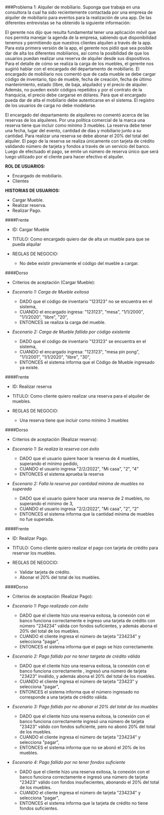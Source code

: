 ###Problema 1: Alquiler de mobiliario.
Suponga que trabaja en una consultora la cual ha sido recientemente contactada por una empresa de alquiler de mobiliario para eventos para la realización de una app.
De las diferentes entrevistas se ha obtenido la siguiente información:

El gerente nos dijo que resulta fundamental tener una aplicación móvil que nos permita manejar la agenda de la empresa, sabiendo qué disponibilidad tenemos y permitiendo que nuestros clientes alquilen a través de la app. Para esta primera versión de la app, el gerente nos pidió que sea posible dar de alta los diferentes mobiliarios, así como la posibilidad de que los usuarios puedan realizar una reserva de alquiler desde sus dispositivos. Para el detalle de cómo se realiza la carga de los muebles, el gerente nos sugirió hablar con el encargado del departamento de mobiliario. El encargado de mobiliario nos comentó que de cada mueble se debe cargar código de inventario, tipo de mueble, fecha de creación, fecha de último mantenimiento, estado (libre, de baja, alquilado) y el precio de alquiler. Además, no pueden existir códigos repetidos y por
el contrato de la franquicia, el precio debe cargarse en dólares. Para que el encargado pueda dar de alta el mobiliario debe autenticarse en el sistema. El registro de los usuarios de carga no debe modelarse.

El encargado del departamento de alquileres no comentó acerca de las reservas de los alquileres. Por una política comercial de la marca una reserva tiene que incluir como mínimo 3 muebles. La reserva debe tener una fecha, lugar del evento, cantidad de días y mobiliario junto a su cantidad. Para realizar una reserva se debe abonar el 20% del total del alquiler. El pago de la reserva se realiza únicamente con tarjeta de crédito validando número de tarjeta y fondos a través de un servicio del banco. Luego de efectuado el pago, se emite un número de reserva único que será luego utilizado por el
cliente para hacer efectivo el alquiler.

**ROL DE USUARIOS:**

- Encargado de mobiliario.
- Clientes

**HISTORIAS DE USUARIOS:**

- Cargar Mueble.
- Realizar reserva.
- Realizar Pago.

####Frente
- ID: Cargar Mueble

- TITULO: Como encargado quiero dar de alta un mueble para que se pueda alquilar

- REGLAS DE NEGOCIO:
	- No debe existir previamente el código del mueble a cargar.
	
####Dorso
- Criterios de aceptación (Cargar Mueble):
- _Escenario 1: Carga de Mueble exitosa_
	- DADO que el código de inventario "123123" no se encuentra en el 	sistema, 
	- CUANDO el encargado ingresa: "123123", "mesa", "1/1/2000", "1/1/2020", "libre", "20", 
	- ENTONCES se realiza la carga del mueble.
	
- _Escenario 2: Carga de Mueble fallida por código existente_
	- DADO que el código de inventario "123123" se encuentra en el 	sistema, 
	- CUANDO el encargado ingresa: "123123", "mesa pin pong", "1/1/2001", "1/1/2020", "libre", "30", 
	- ENTONCES el sistema informa que el Código de Mueble ingresado ya 	existe.

	
####Frente
- ID: Realizar reserva

- TITULO: Como cliente quiero realizar una reserva para el alquiler de muebles.

- REGLAS DE NEGOCIO:
	- Una reserva tiene que incluir como mínimo 3 muebles

####Dorso
- Criterios de aceptación (Realizar reserva):
- _Escenario 1: Se realiza la reserva con éxito_
	- DADO que el usuario quiere hacer la reserva de 4 muebles, superando el mínimo pedido,
	- CUANDO el usuario ingresa "2/2/2022", "Mi casa", "2", "4"
	- ENTONCES el sistema aprueba la reserva
	
- _Escenario 2: Falla la reserva por cantidad mínima de muebles no superada_
	- DADO que el usuario quiere hacer una reserva de 2 muebles, no superando el mínimo de 3,
	- CUANDO el usuario ingresa "2/2/2022", "Mi casa", "2", "2"
	- ENTONCES el sistema informa que la cantidad mínima de muebles no fue superada.
	

####Frente
- ID: Realizar Pago.

- TITULO: Como cliente quiero realizar el pago con tarjeta de crédito para reservar los muebles.

- REGLAS DE NEGOCIO:
	- Validar tarjeta de crédito.
	- Abonar el 20% del total de los muebles.
	
####Dorso
- Criterios de aceptación (Realizar Pago):

- _Escenario 1: Pago realizado con éxito_
	- DADO que el cliente hizo una reserva exitosa, la conexión con el banco funciona correctamente e ingreso una tarjeta de crédito con número "234234" válida con fondos suficientes, y además abona el 20% del total de los muebles.
	- CUANDO el cliente ingresa el número de tarjeta "234234" y selecciona "pagar",
	- ENTONCES el sistema informa que el pago se hizo correctamente.
	
- _Escenario 2: Pago fallido por no tener targeta de crédito válida_
	- DADO que el cliente hizo una reserva exitosa, la conexión con el banco funciona correctamente , ingresó una número de tarjeta "23423" inválido, y además abona el 20% del total de los muebles.
	- CUANDO el cliente ingresa el número de tarjeta "23423" y selecciona "pagar",
	- ENTONCES el sistema informa que el número ingresado no corresponde a una tarjeta de crédito válida.
	
- _Escenario 3: Pago fallido por no abonar el 20% del total de los muebles_
	- DADO que el cliente hizo una reserva exitosa, la conexión con el banco funciona correctamente ingresó una número de tarjeta "23423" válido con fondos suficiente, pero no abonó 20% del total de los muebles. 
	- CUANDO el cliente ingresa el número de tarjeta "234234" y selecciona "pagar",
	- ENTONCES el sistema informa que no se abonó el 20% de los muebles.
	
- _Escenario 4: Pago fallido por no tener fondos suficiente_
	- DADO que el cliente hizo una reserva exitosa, la conexión con el banco funciona correctamente e ingresó una número de tarjeta "23423" válido con fondos insufiecientes, abonando el 20% del total de los muebles.
	- CUANDO el cliente ingresa el número de tarjeta "234234" y selecciona "pagar",
	- ENTONCES el sistema informa que la tarjeta de crédito no tiene fondos suficientes.
	

